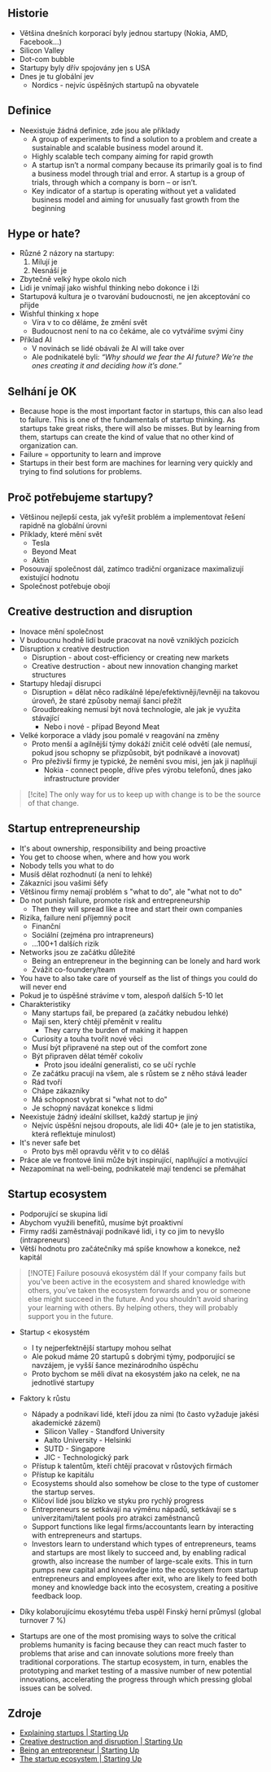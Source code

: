 ## Historie
- Většina dnešních korporací byly jednou startupy (Nokia, AMD, Facebook...)
- Silicon Valley
- Dot-com bubble
- Startupy byly dřív spojovány jen s USA
- Dnes je tu globální jev
	- Nordics - nejvíc úspěšných startupů na obyvatele

## Definice
- Neexistuje žádná definice, zde jsou ale příklady
	- A group of experiments to find a solution to a problem and create a sustainable and scalable business model around it.
	- Highly scalable tech company aiming for rapid growth
	- A startup isn’t a normal company because its primarily goal is to find a business model through trial and error. A startup is a group of trials, through which a company is born – or isn’t.
	- Key indicator of a startup is operating without yet a validated business model and aiming for unusually fast growth from the beginning

## Hype or hate?
- Různé 2 názory na startupy:
	1. Milují je
	2. Nesnáší je
- Zbytečně velký hype okolo nich
- Lidi je vnímají jako wishful thinking nebo dokonce i lži
- Startupová kultura je o tvarování budoucnosti, ne jen akceptování co přijde
- Wishful thinking x hope
	- Víra v to co děláme, že změní svět
	- Budoucnost není to na co čekáme, ale co vytváříme svými činy
- Příklad AI
	- V novinách se lidé obávali že AI will take over
	- Ale podnikatelé byli: *“Why should we fear the AI future? We’re the ones creating it and deciding how it’s done.”*

## Selhání je OK
- Because hope is the most important factor in startups, this can also lead to failure. This is one of the fundamentals of startup thinking. As startups take great risks, there will also be misses. But by learning from them, startups can create the kind of value that no other kind of organization can.
- Failure = opportunity to learn and improve
- Startups in their best form are machines for learning very quickly and trying to find solutions for problems.

## Proč potřebujeme startupy?
- Většinou nejlepší cesta, jak vyřešit problém a implementovat řešení rapidně na globální úrovni
- Příklady, které mění svět
	- Tesla
	- Beyond Meat
	- Aktin
- Posouvají společnost dál, zatímco tradiční organizace maximalizují existující hodnotu
- Společnost potřebuje obojí

## Creative destruction and disruption
- Inovace mění společnost
- V budoucnu hodně lidí bude pracovat na nově vzniklých pozicích
- Disruption x creative destruction
	- Disruption - about cost-efficiency or creating new markets
	- Creative destruction - about new innovation changing market structures
- Startupy hledají disrupci
	- Disruption = dělat něco radikálně lépe/efektivněji/levněji na takovou úroveň, že staré způsoby nemají šanci přežít
	- Groudbreaking nemusí být nová technologie, ale jak je využita stávající
		- Nebo i nové - případ Beyond Meat
- Velké korporace a vlády jsou pomalé v reagování na změny
	- Proto menší a agilnější týmy dokáží zničit celé odvětí (ale nemusí, pokud jsou schopny se přizpůsobit, být podnikavé a inovovat)
	- Pro přeživší firmy je typické, že nemění svou misi, jen jak ji naplňují
		- Nokia - connect people, dříve přes výrobu telefonů, dnes jako infrastructure provider


> [!cite]
> The only way for us to keep up with change is to be the source of that change.

## Startup entrepreneurship
- It's about ownership, responsibility and being proactive
- You get to choose when, where and how you work
- Nobody tells you what to do
- Musíš dělat rozhodnutí (a není to lehké)
- Zákazníci jsou vašimi šéfy
- Většinou firmy nemají problém s "what to do", ale "what not to do"
- Do not punish failure, promote risk and entrepreneurship
	- Then they will spread like a tree and start their own companies
- Rizika, failure není příjemný pocit
	- Finanční
	- Sociální (zejména pro intrapreneurs)
	- ...100+1 dalších rizik
- Networks jsou ze začátku důležité
	- Being an entrepreneur in the beginning can be lonely and hard work
	- Zvážit co-foundery/team
- You have to also take care of yourself as the list of things you could do will never end
- Pokud je to úspěšné strávíme v tom, alespoň dalších 5-10 let
- Charakteristiky
	- Many startups fail, be prepared (a začátky nebudou lehké)
	- Mají sen, který chtějí přeměnit v realitu
		- They carry the burden of making it happen
	- Curiosity a touha tvořit nové věci
	- Musí být připravené na step out of the comfort zone
	- Být připraven dělat téměř cokoliv
		- Proto jsou ideální generalisti, co se učí rychle
	- Ze začátku pracují na všem, ale s růstem se z něho stává leader
	- Rád tvoří
	- Chápe zákazníky
	- Má schopnost vybrat si "what not to do"
	- Je schopný navázat konekce s lidmi
- Neexistuje žádný ideální skillset, každý startup je jiný
	- Nejvíc úspěšní nejsou dropouts, ale lidi 40+ (ale je to jen statistika, která reflektuje minulost)
- It's never safe bet
	- Proto bys měl opravdu věřit v to co děláš
- Práce ale ve frontové linii může být inspirující, naplňující a motivující
- Nezapomínat na well-being, podnikatelé mají tendenci se přemáhat

## Startup ecosystem
- Podporující se skupina lidí
- Abychom využili benefitů, musíme být proaktivní
- Firmy radši zaměstnávají podnikavé lidi, i ty co jim to nevyšlo (intrapreneurs)
- Větší hodnotu pro začátečníky má spíše knowhow a konekce, než kapitál

> [!NOTE] Failure posouvá ekosystém dál
> If your company fails but you’ve been active in the ecosystem and shared knowledge with others, you’ve taken the ecosystem forwards and you or someone else might succeed in the future. And you shouldn’t avoid sharing your learning with others. By helping others, they will probably support you in the future.

- Startup < ekosystém
	- I ty nejperfektnější startupy mohou selhat
	- Ale pokud máme 20 startupů s dobrými týmy, podporující se navzájem, je vyšší šance mezinárodního úspěchu
	- Proto bychom se měli dívat na ekosystém jako na celek, ne na jednotlivé startupy
- Faktory k růstu
	- Nápady a podnikaví lidé, kteří jdou za nimi (to často vyžaduje jakési akademické zázemí)
		- Silicon Valley - Standford University
		- Aalto University - Helsinki
		- SUTD - Singapore
		- JIC - Technologický park
	- Přístup k talentům, kteří chtějí pracovat v růstových firmách
	- Přístup ke kapitálu
	- Ecosystems should also somehow be close to the type of customer the startup serves.
	- Klíčoví lidé jsou blízko ve styku pro rychlý progress
	- Entrepreneurs se setkávají na výměnu nápadů, setkávají se s univerzitami/talent pools pro atrakci zaměstnanců
	- Support functions like legal firms/accountants learn by interacting with entrepreneurs and startups.
	- Investors learn to understand which types of entrepreneurs, teams and startups are most likely to succeed and, by enabling radical growth, also increase the number of large-scale exits. This in turn pumps new capital and knowledge into the ecosystem from startup entrepreneurs and employees after exit, who are likely to feed both money and knowledge back into the ecosystem, creating a positive feedback loop.
- Díky kolaborujícímu ekosytému třeba uspěl Finský herní průmysl (global turnover 7 %)

- Startups are one of the most promising ways to solve the critical problems humanity is facing because they can react much faster to problems that arise and can innovate solutions more freely than traditional corporations. The startup ecosystem, in turn, enables the prototyping and market testing of a massive number of new potential innovations, accelerating the progress through which pressing global issues can be solved.

## Zdroje
- [Explaining startups | Starting Up](https://courses.minnalearn.com/en/courses/startingup/explaining-startups/)
- [Creative destruction and disruption | Starting Up](https://courses.minnalearn.com/en/courses/startingup/explaining-startups/creative-destruction-and-disruption/)
- [Being an entrepreneur | Starting Up](https://courses.minnalearn.com/en/courses/startingup/explaining-startups/being-an-entrepreneur/)
- [The startup ecosystem | Starting Up](https://courses.minnalearn.com/en/courses/startingup/explaining-startups/the-startup-ecosystem/)